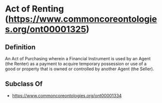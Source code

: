 # Act of Renting (https://www.commoncoreontologies.org/ont00001325)

## Definition
An Act of Purchasing wherein a Financial Instrument is used by an Agent (the Renter) as a payment to acquire temporary possession or use of a good or property that is owned or controlled by another Agent (the Seller).

## Subclass Of
- https://www.commoncoreontologies.org/ont00001334


